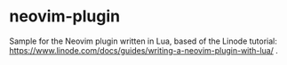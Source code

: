 # neovim-plugin
Sample for the Neovim plugin written in Lua, based of the Linode tutorial:
https://www.linode.com/docs/guides/writing-a-neovim-plugin-with-lua/ .
